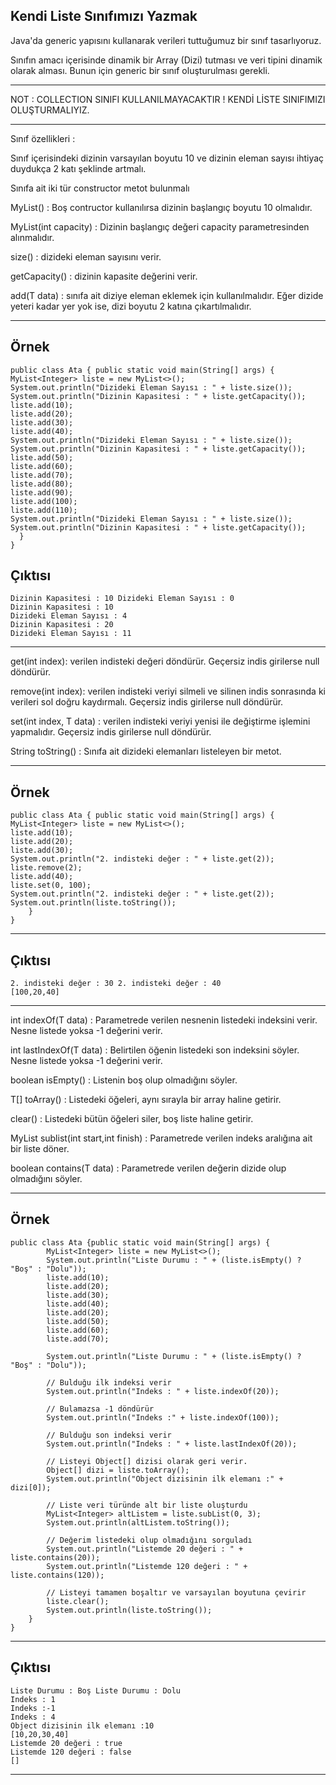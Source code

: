 ## Kendi Liste Sınıfımızı Yazmak


Java'da generic yapısını kullanarak verileri tuttuğumuz bir sınıf tasarlıyoruz.

Sınıfın amacı içerisinde dinamik bir Array (Dizi) tutması ve veri tipini dinamik olarak alması. Bunun için generic bir sınıf oluşturulması gerekli.


----
NOT : COLLECTION SINIFI KULLANILMAYACAKTIR ! KENDİ LİSTE SINIFIMIZI OLUŞTURMALIYIZ.

---

Sınıf özellikleri :


Sınıf içerisindeki dizinin varsayılan boyutu 10 ve dizinin eleman sayısı ihtiyaç duydukça 2 katı şeklinde artmalı.


Sınıfa ait iki tür constructor metot bulunmalı


MyList() : Boş contructor kullanılırsa dizinin başlangıç boyutu 10 olmalıdır.


MyList(int capacity) : Dizinin başlangıç değeri capacity parametresinden alınmalıdır.


size() : dizideki eleman sayısını verir.


getCapacity() : dizinin kapasite değerini verir.


add(T data) : sınıfa ait diziye eleman eklemek için kullanılmalıdır. Eğer dizide yeteri kadar yer yok ise, dizi boyutu 2 katına çıkartılmalıdır.


---

Örnek
--
```
public class Ata { public static void main(String[] args) { 
MyList<Integer> liste = new MyList<>();
System.out.println("Dizideki Eleman Sayısı : " + liste.size()); 
System.out.println("Dizinin Kapasitesi : " + liste.getCapacity());
liste.add(10);
liste.add(20);
liste.add(30); 
liste.add(40);
System.out.println("Dizideki Eleman Sayısı : " + liste.size());
System.out.println("Dizinin Kapasitesi : " + liste.getCapacity());
liste.add(50);
liste.add(60);
liste.add(70);
liste.add(80);
liste.add(90); 
liste.add(100);
liste.add(110);
System.out.println("Dizideki Eleman Sayısı : " + liste.size());
System.out.println("Dizinin Kapasitesi : " + liste.getCapacity());    
  }
}
```

Çıktısı
--
```
Dizinin Kapasitesi : 10 Dizideki Eleman Sayısı : 0
Dizinin Kapasitesi : 10
Dizideki Eleman Sayısı : 4
Dizinin Kapasitesi : 20
Dizideki Eleman Sayısı : 11
```

----
get(int index): verilen indisteki değeri döndürür. Geçersiz indis girilerse null döndürür.


remove(int index): verilen indisteki veriyi silmeli ve silinen indis sonrasında ki verileri sol doğru kaydırmalı. Geçersiz indis girilerse null döndürür.


set(int index, T data) : verilen indisteki veriyi yenisi ile değiştirme işlemini yapmalıdır. Geçersiz indis girilerse null döndürür.


String toString() : Sınıfa ait dizideki elemanları listeleyen bir metot.

----

Örnek
---
```
public class Ata { public static void main(String[] args) {
MyList<Integer> liste = new MyList<>();
liste.add(10);
liste.add(20);
liste.add(30);
System.out.println("2. indisteki değer : " + liste.get(2));
liste.remove(2);
liste.add(40);
liste.set(0, 100);
System.out.println("2. indisteki değer : " + liste.get(2));
System.out.println(liste.toString());
    }
}
````
---
Çıktısı
---
```
2. indisteki değer : 30 2. indisteki değer : 40
[100,20,40]
````
----
int indexOf(T data) : Parametrede verilen nesnenin listedeki indeksini verir. Nesne listede yoksa -1 değerini verir.

int lastIndexOf(T data) : Belirtilen öğenin listedeki son indeksini söyler. Nesne listede yoksa -1 değerini verir.


boolean isEmpty() : Listenin boş olup olmadığını söyler.


T[] toArray() : Listedeki öğeleri, aynı sırayla bir array haline getirir.


clear() : Listedeki bütün öğeleri siler, boş liste haline getirir.


MyList<T> sublist(int start,int finish) : Parametrede verilen indeks aralığına ait bir liste döner.


boolean contains(T data) : Parametrede verilen değerin dizide olup olmadığını söyler.

---
Örnek
---
````
public class Ata {public static void main(String[] args) {
        MyList<Integer> liste = new MyList<>();
        System.out.println("Liste Durumu : " + (liste.isEmpty() ? "Boş" : "Dolu"));
        liste.add(10);
        liste.add(20);
        liste.add(30);
        liste.add(40);
        liste.add(20);
        liste.add(50);
        liste.add(60);
        liste.add(70);

        System.out.println("Liste Durumu : " + (liste.isEmpty() ? "Boş" : "Dolu"));

        // Bulduğu ilk indeksi verir
        System.out.println("Indeks : " + liste.indexOf(20));

        // Bulamazsa -1 döndürür
        System.out.println("Indeks :" + liste.indexOf(100));

        // Bulduğu son indeksi verir
        System.out.println("Indeks : " + liste.lastIndexOf(20));

        // Listeyi Object[] dizisi olarak geri verir.
        Object[] dizi = liste.toArray();
        System.out.println("Object dizisinin ilk elemanı :" + dizi[0]);

        // Liste veri türünde alt bir liste oluşturdu
        MyList<Integer> altListem = liste.subList(0, 3);
        System.out.println(altListem.toString());

        // Değerim listedeki olup olmadığını sorguladı
        System.out.println("Listemde 20 değeri : " + liste.contains(20));
        System.out.println("Listemde 120 değeri : " + liste.contains(120));

        // Listeyi tamamen boşaltır ve varsayılan boyutuna çevirir
        liste.clear();
        System.out.println(liste.toString());
    }
}
````
---
Çıktısı
----
```
Liste Durumu : Boş Liste Durumu : Dolu
Indeks : 1
Indeks :-1
Indeks : 4
Object dizisinin ilk elemanı :10
[10,20,30,40]
Listemde 20 değeri : true
Listemde 120 değeri : false
[]
```
----
